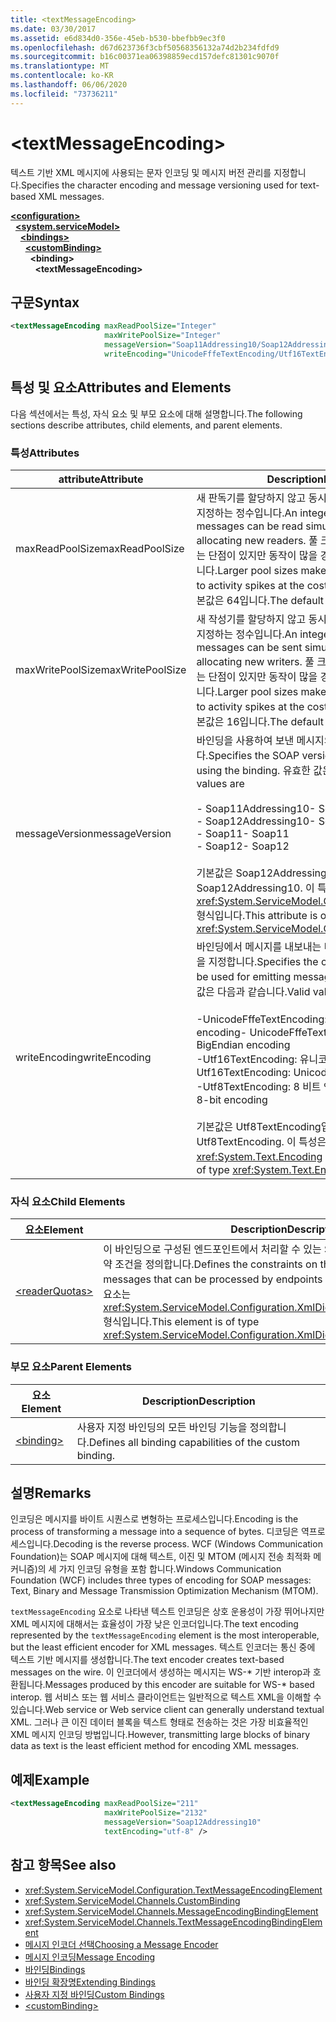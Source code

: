```yaml
---
title: <textMessageEncoding>
ms.date: 03/30/2017
ms.assetid: e6d834d0-356e-45eb-b530-bbefbb9ec3f0
ms.openlocfilehash: d67d623736f3cbf50568356132a74d2b234fdfd9
ms.sourcegitcommit: b16c00371ea06398859ecd157defc81301c9070f
ms.translationtype: MT
ms.contentlocale: ko-KR
ms.lasthandoff: 06/06/2020
ms.locfileid: "73736211"
---
```

# \<textMessageEncoding>
<span data-ttu-id="12c33-101">텍스트 기반 XML 메시지에 사용되는 문자 인코딩 및 메시지 버전 관리를 지정합니다.</span><span class="sxs-lookup"><span data-stu-id="12c33-101">Specifies the character encoding and message versioning used for text-based XML messages.</span></span>  
  
[**\<configuration>**](../configuration-element.md)\
&nbsp;&nbsp;[**\<system.serviceModel>**](system-servicemodel.md)\
&nbsp;&nbsp;&nbsp;&nbsp;[**\<bindings>**](bindings.md)\
&nbsp;&nbsp;&nbsp;&nbsp;&nbsp;&nbsp;[**\<customBinding>**](custombinding.md)\
&nbsp;&nbsp;&nbsp;&nbsp;&nbsp;&nbsp;&nbsp;&nbsp;**\<binding>**\
&nbsp;&nbsp;&nbsp;&nbsp;&nbsp;&nbsp;&nbsp;&nbsp;&nbsp;&nbsp;**\<textMessageEncoding>**  
  
## <a name="syntax"></a><span data-ttu-id="12c33-102">구문</span><span class="sxs-lookup"><span data-stu-id="12c33-102">Syntax</span></span>  
  
```xml  
<textMessageEncoding maxReadPoolSize="Integer"
                     maxWritePoolSize="Integer"
                     messageVersion="Soap11Addressing10/Soap12Addressing10"
                     writeEncoding="UnicodeFffeTextEncoding/Utf16TextEncoding/Utf8TextEncoding" />
```  
  
## <a name="attributes-and-elements"></a><span data-ttu-id="12c33-103">특성 및 요소</span><span class="sxs-lookup"><span data-stu-id="12c33-103">Attributes and Elements</span></span>  
 <span data-ttu-id="12c33-104">다음 섹션에서는 특성, 자식 요소 및 부모 요소에 대해 설명합니다.</span><span class="sxs-lookup"><span data-stu-id="12c33-104">The following sections describe attributes, child elements, and parent elements.</span></span>  
  
### <a name="attributes"></a><span data-ttu-id="12c33-105">특성</span><span class="sxs-lookup"><span data-stu-id="12c33-105">Attributes</span></span>  
  
|<span data-ttu-id="12c33-106">attribute</span><span class="sxs-lookup"><span data-stu-id="12c33-106">Attribute</span></span>|<span data-ttu-id="12c33-107">Description</span><span class="sxs-lookup"><span data-stu-id="12c33-107">Description</span></span>|  
|---------------|-----------------|  
|<span data-ttu-id="12c33-108">maxReadPoolSize</span><span class="sxs-lookup"><span data-stu-id="12c33-108">maxReadPoolSize</span></span>|<span data-ttu-id="12c33-109">새 판독기를 할당하지 않고 동시에 읽을 수 있는 메시지 수를 지정하는 정수입니다.</span><span class="sxs-lookup"><span data-stu-id="12c33-109">An integer that specifies how many messages can be read simultaneously without allocating new readers.</span></span> <span data-ttu-id="12c33-110">풀 크기가 커지면 작업 집합이 커지는 단점이 있지만 동작이 많을 경우의 시스템 안정성이 높아집니다.</span><span class="sxs-lookup"><span data-stu-id="12c33-110">Larger pool sizes make the system more tolerant to activity spikes at the cost of a larger working set.</span></span> <span data-ttu-id="12c33-111">기본값은 64입니다.</span><span class="sxs-lookup"><span data-stu-id="12c33-111">The default is 64.</span></span>|  
|<span data-ttu-id="12c33-112">maxWritePoolSize</span><span class="sxs-lookup"><span data-stu-id="12c33-112">maxWritePoolSize</span></span>|<span data-ttu-id="12c33-113">새 작성기를 할당하지 않고 동시에 보낼 수 있는 메시지 수를 지정하는 정수입니다.</span><span class="sxs-lookup"><span data-stu-id="12c33-113">An integer that specifies how many messages can be sent simultaneously without allocating new writers.</span></span> <span data-ttu-id="12c33-114">풀 크기가 커지면 작업 집합이 커지는 단점이 있지만 동작이 많을 경우의 시스템 안정성이 높아집니다.</span><span class="sxs-lookup"><span data-stu-id="12c33-114">Larger pool sizes make the system more tolerant to activity spikes at the cost of a larger working set.</span></span> <span data-ttu-id="12c33-115">기본값은 16입니다.</span><span class="sxs-lookup"><span data-stu-id="12c33-115">The default is 16.</span></span>|  
|<span data-ttu-id="12c33-116">messageVersion</span><span class="sxs-lookup"><span data-stu-id="12c33-116">messageVersion</span></span>|<span data-ttu-id="12c33-117">바인딩을 사용하여 보낸 메시지의 SOAP 버전을 지정합니다.</span><span class="sxs-lookup"><span data-stu-id="12c33-117">Specifies the SOAP version of the messages sent using the binding.</span></span> <span data-ttu-id="12c33-118">유효한 값은 다음과 같습니다.</span><span class="sxs-lookup"><span data-stu-id="12c33-118">Valid values are</span></span><br /><br /> <span data-ttu-id="12c33-119">- Soap11Addressing10</span><span class="sxs-lookup"><span data-stu-id="12c33-119">-   Soap11Addressing10</span></span><br /><span data-ttu-id="12c33-120">- Soap12Addressing10</span><span class="sxs-lookup"><span data-stu-id="12c33-120">-   Soap12Addressing10</span></span><br /><span data-ttu-id="12c33-121">- Soap11</span><span class="sxs-lookup"><span data-stu-id="12c33-121">-   Soap11</span></span><br /><span data-ttu-id="12c33-122">- Soap12</span><span class="sxs-lookup"><span data-stu-id="12c33-122">-  Soap12</span></span><br /><br /><span data-ttu-id="12c33-123">기본값은 Soap12Addressing10입니다.</span><span class="sxs-lookup"><span data-stu-id="12c33-123">The default is Soap12Addressing10.</span></span> <span data-ttu-id="12c33-124">이 특성은 <xref:System.ServiceModel.Channels.MessageVersion> 형식입니다.</span><span class="sxs-lookup"><span data-stu-id="12c33-124">This attribute is of type <xref:System.ServiceModel.Channels.MessageVersion>.</span></span>|  
|<span data-ttu-id="12c33-125">writeEncoding</span><span class="sxs-lookup"><span data-stu-id="12c33-125">writeEncoding</span></span>|<span data-ttu-id="12c33-126">바인딩에서 메시지를 내보내는 데 사용되는 문자 집합 인코딩을 지정합니다.</span><span class="sxs-lookup"><span data-stu-id="12c33-126">Specifies the character set encoding to be used for emitting messages on the binding.</span></span> <span data-ttu-id="12c33-127">유효한 값은 다음과 같습니다.</span><span class="sxs-lookup"><span data-stu-id="12c33-127">Valid values are</span></span><br /><br /> <span data-ttu-id="12c33-128">-UnicodeFffeTextEncoding: Unicode 이상 Endian encoding</span><span class="sxs-lookup"><span data-stu-id="12c33-128">-   UnicodeFffeTextEncoding: Unicode BigEndian encoding</span></span><br /><span data-ttu-id="12c33-129">-Utf16TextEncoding: 유니코드 인코딩</span><span class="sxs-lookup"><span data-stu-id="12c33-129">-   Utf16TextEncoding: Unicode encoding</span></span><br /><span data-ttu-id="12c33-130">-Utf8TextEncoding: 8 비트 인코딩</span><span class="sxs-lookup"><span data-stu-id="12c33-130">-   Utf8TextEncoding: 8-bit encoding</span></span><br /><br /> <span data-ttu-id="12c33-131">기본값은 Utf8TextEncoding입니다.</span><span class="sxs-lookup"><span data-stu-id="12c33-131">The default is Utf8TextEncoding.</span></span> <span data-ttu-id="12c33-132">이 특성은 <xref:System.Text.Encoding> 형식입니다.</span><span class="sxs-lookup"><span data-stu-id="12c33-132">This attribute is of type <xref:System.Text.Encoding>.</span></span>|  
  
### <a name="child-elements"></a><span data-ttu-id="12c33-133">자식 요소</span><span class="sxs-lookup"><span data-stu-id="12c33-133">Child Elements</span></span>  
  
|<span data-ttu-id="12c33-134">요소</span><span class="sxs-lookup"><span data-stu-id="12c33-134">Element</span></span>|<span data-ttu-id="12c33-135">Description</span><span class="sxs-lookup"><span data-stu-id="12c33-135">Description</span></span>|  
|-------------|-----------------|  
|[\<readerQuotas>](https://docs.microsoft.com/previous-versions/dotnet/netframework-4.0/ms731325(v=vs.100))|<span data-ttu-id="12c33-136">이 바인딩으로 구성된 엔드포인트에서 처리할 수 있는 SOAP 메시지의 복잡성에 대한 제약 조건을 정의합니다.</span><span class="sxs-lookup"><span data-stu-id="12c33-136">Defines the constraints on the complexity of SOAP messages that can be processed by endpoints configured with this binding.</span></span> <span data-ttu-id="12c33-137">이 요소는 <xref:System.ServiceModel.Configuration.XmlDictionaryReaderQuotasElement> 형식입니다.</span><span class="sxs-lookup"><span data-stu-id="12c33-137">This element is of type <xref:System.ServiceModel.Configuration.XmlDictionaryReaderQuotasElement>.</span></span>|  
  
### <a name="parent-elements"></a><span data-ttu-id="12c33-138">부모 요소</span><span class="sxs-lookup"><span data-stu-id="12c33-138">Parent Elements</span></span>  
  
|<span data-ttu-id="12c33-139">요소</span><span class="sxs-lookup"><span data-stu-id="12c33-139">Element</span></span>|<span data-ttu-id="12c33-140">Description</span><span class="sxs-lookup"><span data-stu-id="12c33-140">Description</span></span>|  
|-------------|-----------------|  
|[\<binding>](bindings.md)|<span data-ttu-id="12c33-141">사용자 지정 바인딩의 모든 바인딩 기능을 정의합니다.</span><span class="sxs-lookup"><span data-stu-id="12c33-141">Defines all binding capabilities of the custom binding.</span></span>|  
  
## <a name="remarks"></a><span data-ttu-id="12c33-142">설명</span><span class="sxs-lookup"><span data-stu-id="12c33-142">Remarks</span></span>  
 <span data-ttu-id="12c33-143">인코딩은 메시지를 바이트 시퀀스로 변형하는 프로세스입니다.</span><span class="sxs-lookup"><span data-stu-id="12c33-143">Encoding is the process of transforming a message into a sequence of bytes.</span></span> <span data-ttu-id="12c33-144">디코딩은 역프로세스입니다.</span><span class="sxs-lookup"><span data-stu-id="12c33-144">Decoding is the reverse process.</span></span> <span data-ttu-id="12c33-145">WCF (Windows Communication Foundation)는 SOAP 메시지에 대해 텍스트, 이진 및 MTOM (메시지 전송 최적화 메커니즘)의 세 가지 인코딩 유형을 포함 합니다.</span><span class="sxs-lookup"><span data-stu-id="12c33-145">Windows Communication Foundation (WCF) includes three types of encoding for SOAP messages: Text, Binary and Message Transmission Optimization Mechanism (MTOM).</span></span>  
  
 <span data-ttu-id="12c33-146">`textMessageEncoding` 요소로 나타낸 텍스트 인코딩은 상호 운용성이 가장 뛰어나지만 XML 메시지에 대해서는 효율성이 가장 낮은 인코더입니다.</span><span class="sxs-lookup"><span data-stu-id="12c33-146">The text encoding represented by the `textMessageEncoding` element is the most interoperable, but the least efficient encoder for XML messages.</span></span>  <span data-ttu-id="12c33-147">텍스트 인코더는 통신 중에 텍스트 기반 메시지를 생성합니다.</span><span class="sxs-lookup"><span data-stu-id="12c33-147">The text encoder creates text-based messages on the wire.</span></span> <span data-ttu-id="12c33-148">이 인코더에서 생성하는 메시지는 WS-\* 기반 interop과 호환됩니다.</span><span class="sxs-lookup"><span data-stu-id="12c33-148">Messages produced by this encoder are suitable for WS-\* based interop.</span></span> <span data-ttu-id="12c33-149">웹 서비스 또는 웹 서비스 클라이언트는 일반적으로 텍스트 XML을 이해할 수 있습니다.</span><span class="sxs-lookup"><span data-stu-id="12c33-149">Web service or Web service client can generally understand textual XML.</span></span> <span data-ttu-id="12c33-150">그러나 큰 이진 데이터 블록을 텍스트 형태로 전송하는 것은 가장 비효율적인 XML 메시지 인코딩 방법입니다.</span><span class="sxs-lookup"><span data-stu-id="12c33-150">However, transmitting large blocks of binary data as text is the least efficient method for encoding XML messages.</span></span>  
  
## <a name="example"></a><span data-ttu-id="12c33-151">예제</span><span class="sxs-lookup"><span data-stu-id="12c33-151">Example</span></span>  
  
```xml  
<textMessageEncoding maxReadPoolSize="211"
                     maxWritePoolSize="2132"
                     messageVersion="Soap12Addressing10"
                     textEncoding="utf-8" />
```  
  
## <a name="see-also"></a><span data-ttu-id="12c33-152">참고 항목</span><span class="sxs-lookup"><span data-stu-id="12c33-152">See also</span></span>

- <xref:System.ServiceModel.Configuration.TextMessageEncodingElement>
- <xref:System.ServiceModel.Channels.CustomBinding>
- <xref:System.ServiceModel.Channels.MessageEncodingBindingElement>
- <xref:System.ServiceModel.Channels.TextMessageEncodingBindingElement>
- [<span data-ttu-id="12c33-153">메시지 인코더 선택</span><span class="sxs-lookup"><span data-stu-id="12c33-153">Choosing a Message Encoder</span></span>](../../../wcf/feature-details/choosing-a-message-encoder.md)
- [<span data-ttu-id="12c33-154">메시지 인코딩</span><span class="sxs-lookup"><span data-stu-id="12c33-154">Message Encoding</span></span>](message-encoding.md)
- [<span data-ttu-id="12c33-155">바인딩</span><span class="sxs-lookup"><span data-stu-id="12c33-155">Bindings</span></span>](../../../wcf/bindings.md)
- [<span data-ttu-id="12c33-156">바인딩 확장명</span><span class="sxs-lookup"><span data-stu-id="12c33-156">Extending Bindings</span></span>](../../../wcf/extending/extending-bindings.md)
- [<span data-ttu-id="12c33-157">사용자 지정 바인딩</span><span class="sxs-lookup"><span data-stu-id="12c33-157">Custom Bindings</span></span>](../../../wcf/extending/custom-bindings.md)
- [\<customBinding>](custombinding.md)

